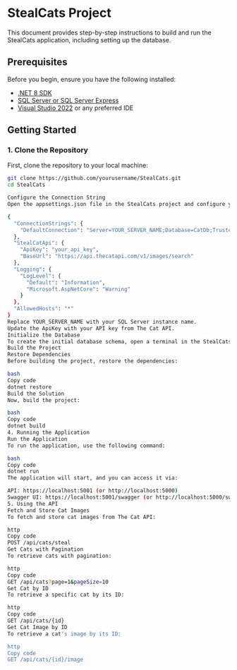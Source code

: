 # StealCats Project

This document provides step-by-step instructions to build and run the StealCats application, including setting up the database.

## Prerequisites

Before you begin, ensure you have the following installed:

- [.NET 8 SDK](https://dotnet.microsoft.com/download)
- [SQL Server or SQL Server Express](https://www.microsoft.com/en-us/sql-server/sql-server-downloads)
- [Visual Studio 2022](https://visualstudio.microsoft.com/vs/) or any preferred IDE

## Getting Started

### 1. Clone the Repository

First, clone the repository to your local machine:

```bash
git clone https://github.com/yourusername/StealCats.git
cd StealCats

Configure the Connection String
Open the appsettings.json file in the StealCats project and configure your SQL Server connection string as follows:

{
  "ConnectionStrings": {
    "DefaultConnection": "Server=YOUR_SERVER_NAME;Database=CatDb;Trusted_Connection=True;MultipleActiveResultSets=true"
  },
  "StealCatApi": {
    "ApiKey": "your_api_key",
    "BaseUrl": "https://api.thecatapi.com/v1/images/search"
  },
  "Logging": {
    "LogLevel": {
      "Default": "Information",
      "Microsoft.AspNetCore": "Warning"
    }
  },
  "AllowedHosts": "*"
}
Replace YOUR_SERVER_NAME with your SQL Server instance name.
Update the ApiKey with your API key from The Cat API.
Initialize the Database
To create the initial database schema, open a terminal in the StealCats project directory and run the following commands:
Build the Project
Restore Dependencies
Before building the project, restore the dependencies:

bash
Copy code
dotnet restore
Build the Solution
Now, build the project:

bash
Copy code
dotnet build
4. Running the Application
Run the Application
To run the application, use the following command:

bash
Copy code
dotnet run
The application will start, and you can access it via:

API: https://localhost:5001 (or http://localhost:5000)
Swagger UI: https://localhost:5001/swagger (or http://localhost:5000/swagger)
5. Using the API
Fetch and Store Cat Images
To fetch and store cat images from The Cat API:

http
Copy code
POST /api/cats/steal
Get Cats with Pagination
To retrieve cats with pagination:

http
Copy code
GET /api/cats?page=1&pageSize=10
Get Cat by ID
To retrieve a specific cat by its ID:

http
Copy code
GET /api/cats/{id}
Get Cat Image by ID
To retrieve a cat's image by its ID:

http
Copy code
GET /api/cats/{id}/image
